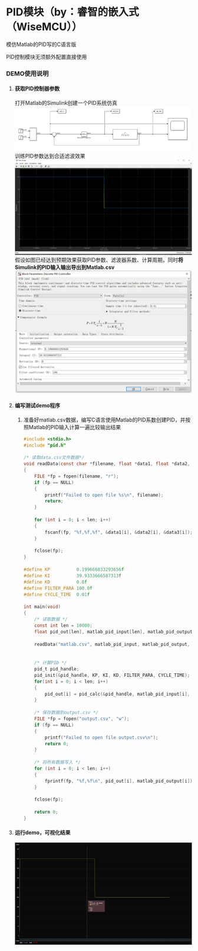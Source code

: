 # PID模块（by：睿智的嵌入式（WiseMCU））
模仿Matlab的PID写的C语言版

PID控制模块无须额外配置直接使用

### DEMO使用说明

1.  #### 获取PID控制器参数

    打开Matlab的Simulink创建一个PID系统仿真
    ![](img/image-20240622172542334.png)
    训练PID参数达到合适滤波效果
    ![image-20240622172602919](img/image-20240622172602919.png)
    假设如图已经达到预期效果获取PID参数、滤波器系数、计算周期，同时**将Simulink的PID输入输出导出到Matlab.csv**
    ![image-20240622172628132](img/image-20240622172628132.png)

2.  #### 编写测试demo程序

    1.  准备好matlab.csv数据，编写C语言使用Matlab的PID系数创建PID，并按照Matlab的PID输入计算一遍比较输出结果

        ```c
        #include <stdio.h>
        #include "pid.h"
        
        /* 读取data.csv文件数据*/
        void readData(const char *filename, float *data1, float *data2, float *data3, int len)
        {
            FILE *fp = fopen(filename, "r");
            if (fp == NULL)
            {
                printf("Failed to open file %s\n", filename);
                return;
            }
        
            for (int i = 0; i < len; i++)
            {
                fscanf(fp, "%f,%f,%f", &data1[i], &data2[i], &data3[i]);
            }
        
            fclose(fp);
        }
        
        #define KP          0.199666833293656f
        #define KI          39.9333666587313f
        #define KD          0.0f
        #define FILTER_PARA 100.0f
        #define CYCLE_TIME  0.01f
        
        int main(void)
        {
            /* 读取数据 */ 
            const int len = 10000;
            float pid_out[len], matlab_pid_input[len], matlab_pid_output[len], matlab_sfun_output[len];
            
            readData("matlab.csv", matlab_pid_input, matlab_pid_output, matlab_sfun_output, len);
        
            
            /* 计算PID */
            pid_t pid_handle;
            pid_init(&pid_handle, KP, KI, KD, FILTER_PARA, CYCLE_TIME);
            for(int i = 0; i < len; i++)
            {
                pid_out[i] = pid_calc(&pid_handle, matlab_pid_input[i], matlab_sfun_output[i]);
            }
        
            /* 保存数据到output.csv */
            FILE *fp = fopen("output.csv", "w");
            if (fp == NULL)
            {
                printf("Failed to open file output.csv\n");
                return 0;
            }
        
            /* 将所有数据写入 */
            for (int i = 0; i < len; i++)
            {
                fprintf(fp, "%f,%f\n", pid_out[i], matlab_pid_output[i]);
            }
        
            fclose(fp);
        
            return 0;
        }
        ```
    
3.  #### 运行demo，可视化结果

    [^Matlab的PID计算结果-C语言PID计算结果 ]: 结果完全一致

    ![image-20240622173219607](img/image-20240622173219607.png)